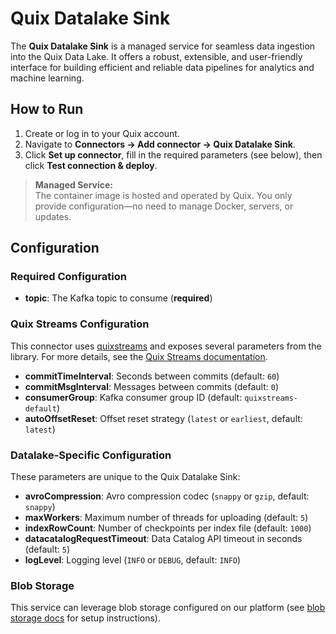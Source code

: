 # Quix Datalake Sink

The **Quix Datalake Sink** is a managed service for seamless data ingestion into the Quix Data Lake. It offers a robust, extensible, and user-friendly interface for building efficient and reliable data pipelines for analytics and machine learning.

## How to Run

1. Create or log in to your Quix account.
2. Navigate to **Connectors → Add connector → Quix Datalake Sink**.
3. Click **Set up connector**, fill in the required parameters (see below), then click **Test connection & deploy**.

> **Managed Service:**  
> The container image is hosted and operated by Quix. You only provide configuration—no need to manage Docker, servers, or updates.

## Configuration

### Required Configuration

- **topic**: The Kafka topic to consume (**required**)

### Quix Streams Configuration

This connector uses [quixstreams](https://github.com/quixio/quix-streams) and exposes several parameters from the library. For more details, see the [Quix Streams documentation](https://quix.io/docs/quix-streams/configuration.html#advanced-kafka-configuration).

- **commitTimeInterval**: Seconds between commits (default: `60`)
- **commitMsgInterval**: Messages between commits (default: `0`)
- **consumerGroup**: Kafka consumer group ID (default: `quixstreams-default`)
- **autoOffsetReset**: Offset reset strategy (`latest` or `earliest`, default: `latest`)

### Datalake-Specific Configuration

These parameters are unique to the Quix Datalake Sink:

- **avroCompression**: Avro compression codec (`snappy` or `gzip`, default: `snappy`)
- **maxWorkers**: Maximum number of threads for uploading (default: `5`)
- **indexRowCount**: Number of checkpoints per index file (default: `1000`)
- **datacatalogRequestTimeout**: Data Catalog API timeout in seconds (default: `5`)
- **logLevel**: Logging level (`INFO` or `DEBUG`, default: `INFO`)

### Blob Storage

This service can leverage blob storage configured on our platform (see [blob storage docs](https://quix.io/docs/deploy/blob-storage.html) for setup instructions).
